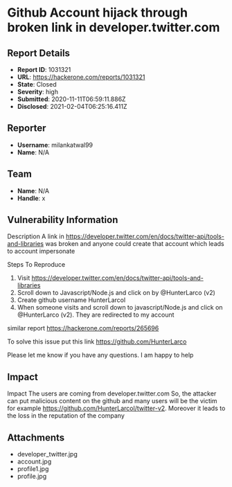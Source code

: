 #  Github Account hijack through broken link in developer.twitter.com

## Report Details
- **Report ID**: 1031321
- **URL**: https://hackerone.com/reports/1031321
- **State**: Closed
- **Severity**: high
- **Submitted**: 2020-11-11T06:59:11.886Z
- **Disclosed**: 2021-02-04T06:25:16.411Z

## Reporter
- **Username**: milankatwal99
- **Name**: N/A

## Team
- **Name**: N/A
- **Handle**: x

## Vulnerability Information
Description
A link in    https://developer.twitter.com/en/docs/twitter-api/tools-and-libraries   was broken and anyone could create that account which leads to account impersonate

Steps To Reproduce
1) Visit https://developer.twitter.com/en/docs/twitter-api/tools-and-libraries
2) Scroll down to Javascript/Node.js and click on by @HunterLarco (v2)
3)  Create github username HunterLarcol
4) When someone visits and scroll down to  javascript/Node.js and click on @HunterLarco (v2). They are redirected to my account

similar report
https://hackerone.com/reports/265696



To solve this issue 
put this link https://github.com/HunterLarco

Please let me know if you have any questions. I am happy to help

## Impact

Impact
The users are coming from developer.twitter.com So, the attacker can put malicious content on the github  and many users will be the victim for example https://github.com/HunterLarcol/twitter-v2. Moreover it leads to the loss in the reputation of the company

## Attachments
- developer_twitter.jpg
- account.jpg
- profile1.jpg
- profile.jpg
